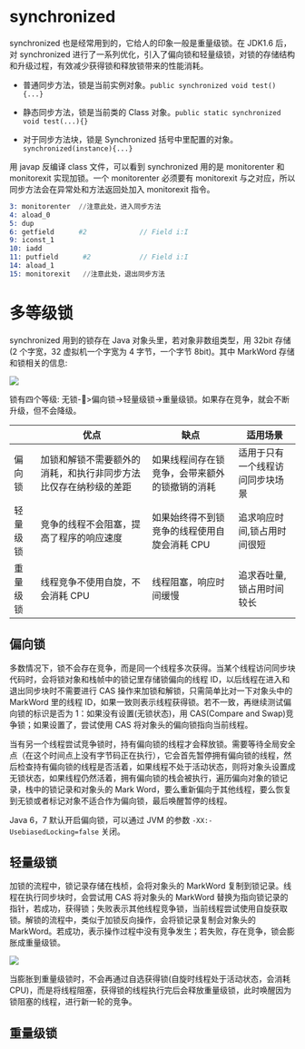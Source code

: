 # synchronized

synchronized 也是经常用到的，它给人的印象一般是重量级锁。在 JDK1.6 后，对 synchronized 进行了一系列优化，引入了偏向锁和轻量级锁，对锁的存储结构和升级过程，有效减少获得锁和释放锁带来的性能消耗。

- 普通同步方法，锁是当前实例对象。`public synchronized void test(){...}`

- 静态同步方法，锁是当前类的 Class 对象。`public static synchronized void test(...){}`

- 对于同步方法块，锁是 Synchronized 括号中里配置的对象。`synchronized(instance){...}`

用 javap 反编译 class 文件，可以看到 synchronized 用的是 monitorenter 和 monitorexit 实现加锁。一个 monitorenter 必须要有 monitorexit 与之对应，所以同步方法会在异常处和方法返回处加入 monitorexit 指令。

```s
3: monitorenter  //注意此处，进入同步方法
4: aload_0
5: dup
6: getfield      #2             // Field i:I
9: iconst_1
10: iadd
11: putfield      #2            // Field i:I
14: aload_1
15: monitorexit   //注意此处，退出同步方法
```

# 多等级锁

synchronized 用到的锁存在 Java 对象头里，若对象非数组类型，用 32bit 存储(2 个字宽，32 虚拟机一个字宽为 4 字节，一个字节 8bit)。其中 MarkWord 存储和锁相关的信息:

![](https://i.postimg.cc/KvKDzFxG/image.png)

锁有四个等级: 无锁->偏向锁->轻量级锁->重量级锁。如果存在竞争，就会不断升级，但不会降级。

|          | 优点                                                             | 缺点                                           | 适用场景                         |
| -------- | ---------------------------------------------------------------- | ---------------------------------------------- | -------------------------------- |
| 偏向锁   | 加锁和解锁不需要额外的消耗，和执行非同步方法比仅存在纳秒级的差距 | 如果线程间存在锁竞争，会带来额外的锁撤销的消耗 | 适用于只有一个线程访问同步块场景 |
| 轻量级锁 | 竞争的线程不会阻塞，提高了程序的响应速度                         | 如果始终得不到锁竞争的线程使用自旋会消耗 CPU   | 追求响应时间,锁占用时间很短      |
| 重量级锁 | 线程竞争不使用自旋，不会消耗 CPU                                 | 线程阻塞，响应时间缓慢                         | 追求吞吐量,锁占用时间较长        |

## 偏向锁

多数情况下，锁不会存在竞争，而是同一个线程多次获得。当某个线程访问同步块代码时，会将锁对象和栈帧中的锁记里存储锁偏向的线程 ID，以后线程在进入和退出同步块时不需要进行 CAS 操作来加锁和解锁，只需简单比对一下对象头中的 MarkWord 里的线程 ID，如果一致则表示线程获得锁。若不一致，再继续测试偏向锁的标识是否为 1：如果没有设置(无锁状态)，用 CAS(Compare and Swap)竞争锁；如果设置了，尝试使用 CAS 将对象头的偏向锁指向当前线程。

当有另一个线程尝试竞争锁时，持有偏向锁的线程才会释放锁。需要等待全局安全点（在这个时间点上没有字节码正在执行），它会首先暂停拥有偏向锁的线程，然后检查持有偏向锁的线程是否活着，如果线程不处于活动状态，则将对象头设置成无锁状态，如果线程仍然活着，拥有偏向锁的栈会被执行，遍历偏向对象的锁记录，栈中的锁记录和对象头的 Mark Word，要么重新偏向于其他线程，要么恢复到无锁或者标记对象不适合作为偏向锁，最后唤醒暂停的线程。

Java 6，7 默认开启偏向锁，可以通过 JVM 的参数 `-XX:-UsebiasedLocking=false` 关闭。

## 轻量级锁

加锁的流程中，锁记录存储在栈桢，会将对象头的 MarkWord 复制到锁记录。线程在执行同步块时，会尝试用 CAS 将对象头的 MarkWord 替换为指向锁记录的指针，若成功，获得锁；失败表示其他线程竞争锁，当前线程尝试使用自旋获取锁。解锁的流程中，类似于加锁反向操作，会将锁记录复制会对象头的 MarkWord。若成功，表示操作过程中没有竞争发生；若失败，存在竞争，锁会膨胀成重量级锁。

![](https://i.postimg.cc/PqFmhF9p/image.png)

当膨胀到重量级锁时，不会再通过自选获得锁(自旋时线程处于活动状态，会消耗 CPU)，而是将线程阻塞，获得锁的线程执行完后会释放重量级锁，此时唤醒因为锁阻塞的线程，进行新一轮的竞争。

## 重量级锁

